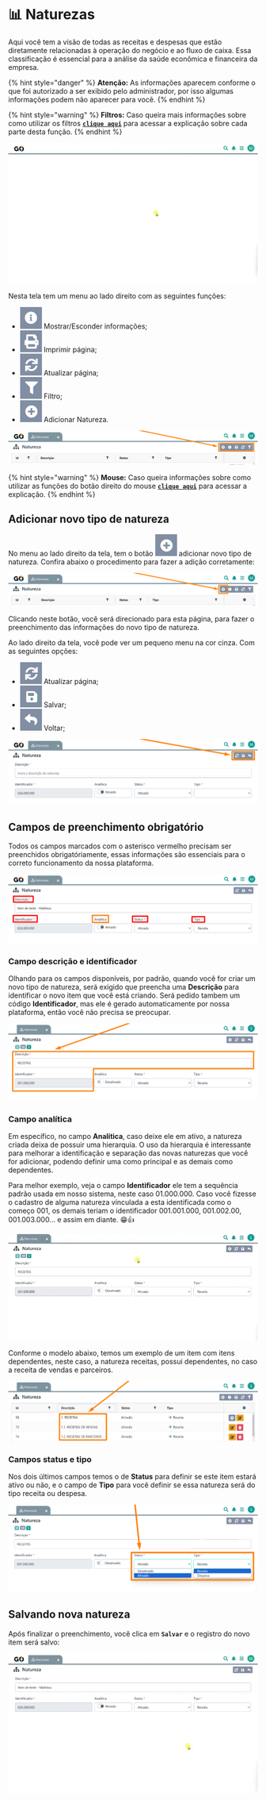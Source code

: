 # 📊 Naturezas

Aqui você tem a visão de todas as receitas e despesas que estão diretamente relacionadas à operação do negócio e ao fluxo de caixa. Essa classificação é essencial para a análise da saúde econômica e financeira da empresa.

{% hint style="danger" %}
**Atenção:** As informações aparecem conforme o que foi autorizado a ser exibido pelo administrador, por isso algumas informações podem não aparecer para você.
{% endhint %}

{% hint style="warning" %}
**Filtros:** Caso queira mais informações sobre como utilizar os filtros [**`clique aqui`**](/erp-v2/primeiro_acesso/filtros.md) para acessar a explicação sobre cada parte desta função.
{% endhint %}

![](/erp-v2/assets/funcionalidades/parametrizacao/aba_naturezas.gif)

Nesta tela tem um menu ao lado direito com as seguintes funções:

- <img src="/erp-v2/assets/icon_exibir.png" alt="" data-size="line"> Mostrar/Esconder informações;
- <img src="/erp-v2/assets/icon_imprimir.png" alt="" data-size="line"> Imprimir página;
- <img src="/erp-v2/assets/icon_atualizar.png" alt="" data-size="line"> Atualizar página;
- <img src="/erp-v2/assets/icon_filtro.png" alt="" data-size="line"> Filtro;
- <img src="/erp-v2/assets/icon_add.png" alt="" data-size="line"> Adicionar Natureza.

![](/erp-v2/assets/funcionalidades/parametrizacao/aba_naturezas_menu.png)

{% hint style="warning" %}
**Mouse:** Caso queira informações sobre como utilizar as funções do botão direito do mouse [**`clique aqui`**](https://docs.gestao.plus/erp-v2/primeiro_acesso/atalhos_internos#menu-botao-direito-do-mouse) para acessar a explicação.
{% endhint %}

## Adicionar novo tipo de natureza

No menu ao lado direito da tela, tem o botão <img src="/erp-v2/assets/icon_add.png" alt="" data-size="line"> adicionar novo tipo de natureza. Confira abaixo o procedimento para fazer a adição corretamente:

![](/erp-v2/assets/funcionalidades/parametrizacao/aba_naturezas_add.png)

Clicando neste botão, você será direcionado para esta página, para fazer o preenchimento das informações do novo tipo de natureza.

Ao lado direito da tela, você pode ver um pequeno menu na cor cinza. Com as seguintes opções:

- <img src="/erp-v2/assets/icon_atualizar.png" alt="" data-size="line"> Atualizar página;
- <img src="/erp-v2/assets/icon_salvar.png" alt="" data-size="line"> Salvar;
- <img src="/erp-v2/assets/icon_voltar.png" alt="" data-size="line"> Voltar;

![](/erp-v2/assets/funcionalidades/parametrizacao/aba_naturezas_add_menu.png)

## Campos de preenchimento obrigatório

Todos os campos marcados com o asterisco vermelho precisam ser preenchidos obrigatóriamente, essas informações são essenciais para o correto funcionamento da nossa plataforma.

![](/erp-v2/assets/funcionalidades/parametrizacao/aba_naturezas_add_itens.png)

### Campo descrição e identificador

Olhando para os campos disponíveis, por padrão, quando você for criar um novo tipo de natureza, será exigido que preencha uma **Descrição** para identificar o novo item que você está criando. Será pedido tambem um código **Identificador**, mas ele é gerado automaticamente por nossa plataforma, então você não precisa se preocupar.

![](/erp-v2/assets/funcionalidades/parametrizacao/aba_naturezas_add_campos_descricao.png)

### Campo analítica

Em específico, no campo **Analítica**, caso deixe ele em ativo, a natureza criada deixa de possuir uma hierarquia. O uso da hierarquia é interessante para melhorar a identificação e separação das novas naturezas que você for adicionar, podendo definir uma como principal e as demais como dependentes.

Para melhor exemplo, veja o campo **Identificador** ele tem a sequência padrão usada em nosso sistema, neste caso 01.000.000. Caso você fizesse o cadastro de alguma natureza vínculada a esta identificada como o começo 001, os demais teriam o identificador 001.001.000, 001.002.00, 001.003.000... e assim em diante. 😁👍

![](/erp-v2/assets/funcionalidades/parametrizacao/aba_naturezas_add_campo_analitica.gif)

Conforme o modelo abaixo, temos um exemplo de um item com itens dependentes, neste caso, a natureza receitas, possui dependentes, no caso a receita de vendas e parceiros. 

![](/erp-v2/assets/funcionalidades/parametrizacao/aba_naturezas_add_campo_analitica_exemplo.png)

### Campos status e tipo

Nos dois últimos campos temos o de **Status** para definir se este item estará ativo ou não, e o campo de **Tipo** para você definir se essa natureza será do tipo receita ou despesa.

![](/erp-v2/assets/funcionalidades/parametrizacao/aba_naturezas_add_campo_status_tipo.png)

## Salvando nova natureza

Após finalizar o preenchimento, você clica em **`Salvar`** e o registro do novo item será salvo:

![](/erp-v2/assets/funcionalidades/parametrizacao/aba_naturezas_add_salvar.gif)

<br>

